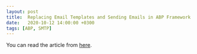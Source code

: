```yaml
---
layout: post
title:  Replacing Email Templates and Sending Emails in ABP Framework
date:   2020-10-12 14:00:00 +0300
tags: [ABP, SMTP]
---
```


You can read the article from [here](https://community.abp.io/posts/replacing-email-templates-and-sending-emails-jkeb8zzh).